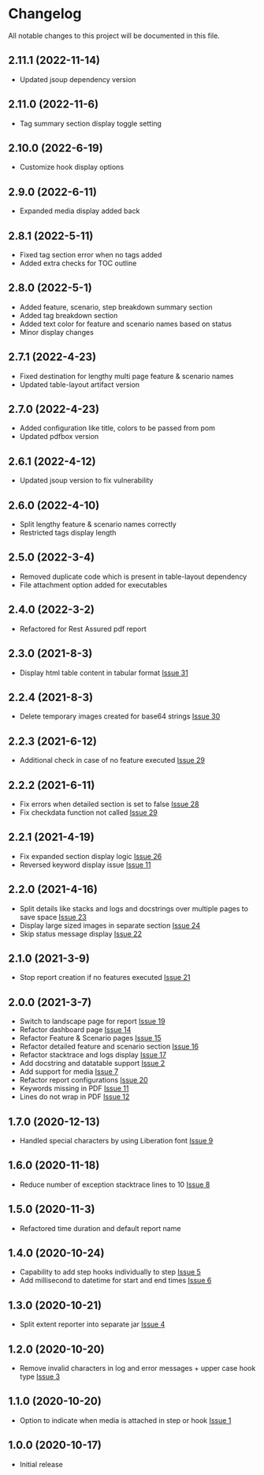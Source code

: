 # Changelog
All notable changes to this project will be documented in this file.

## 2.11.1 (2022-11-14)
* Updated jsoup dependency version

## 2.11.0 (2022-11-6)
* Tag summary section display toggle setting

## 2.10.0 (2022-6-19)
* Customize hook display options

## 2.9.0 (2022-6-11)
* Expanded media display added back

## 2.8.1 (2022-5-11)
* Fixed tag section error when no tags added
* Added extra checks for TOC outline

## 2.8.0 (2022-5-1)
* Added feature, scenario, step breakdown summary section
* Added tag breakdown section
* Added text color for feature and scenario names based on status
* Minor display changes

## 2.7.1 (2022-4-23)
* Fixed destination for lengthy multi page feature & scenario names
* Updated table-layout artifact version

## 2.7.0 (2022-4-23)
* Added configuration like title, colors to be passed from pom
* Updated pdfbox version

## 2.6.1 (2022-4-12)
* Updated jsoup version to fix vulnerability

## 2.6.0 (2022-4-10)
* Split lengthy feature & scenario names correctly
* Restricted tags display length

## 2.5.0 (2022-3-4)
* Removed duplicate code which is present in table-layout dependency
* File attachment option added for executables

## 2.4.0 (2022-3-2)
* Refactored for Rest Assured pdf report

## 2.3.0 (2021-8-3)
* Display html table content in tabular format [Issue 31](https://github.com/grasshopper7/cucumber-pdf-report/issues/31)

## 2.2.4 (2021-8-3)
* Delete temporary images created for base64 strings [Issue 30](https://github.com/grasshopper7/cucumber-pdf-report/issues/30)

## 2.2.3 (2021-6-12)
* Additional check in case of no feature executed [Issue 29](https://github.com/grasshopper7/cucumber-pdf-report/issues/29)

## 2.2.2 (2021-6-11)
* Fix errors when detailed section is set to false [Issue 28](https://github.com/grasshopper7/cucumber-pdf-report/issues/28)
* Fix checkdata function not called [Issue 29](https://github.com/grasshopper7/cucumber-pdf-report/issues/29)

## 2.2.1 (2021-4-19)
* Fix expanded section display logic [Issue 26](https://github.com/grasshopper7/cucumber-pdf-report/issues/26)
* Reversed keyword display issue [Issue 11](https://github.com/grasshopper7/cucumber-pdf-report/issues/11)

## 2.2.0 (2021-4-16)
* Split details like stacks and logs and docstrings over multiple pages to save space [Issue 23](https://github.com/grasshopper7/cucumber-pdf-report/issues/23)
* Display large sized images in separate section [Issue 24](https://github.com/grasshopper7/cucumber-pdf-report/issues/24)
* Skip status message display [Issue 22](https://github.com/grasshopper7/cucumber-pdf-report/issues/22)

## 2.1.0 (2021-3-9)
* Stop report creation if no features executed [Issue 21](https://github.com/grasshopper7/cucumber-pdf-report/issues/21)

## 2.0.0 (2021-3-7)
* Switch to landscape page for report [Issue 19](https://github.com/grasshopper7/cucumber-pdf-report/issues/19)
* Refactor dashboard page [Issue 14](https://github.com/grasshopper7/cucumber-pdf-report/issues/14)
* Refactor Feature & Scenario pages [Issue 15](https://github.com/grasshopper7/cucumber-pdf-report/issues/15)
* Refactor detailed feature and scenario section [Issue 16](https://github.com/grasshopper7/cucumber-pdf-report/issues/16)
* Refactor stacktrace and logs display [Issue 17](https://github.com/grasshopper7/cucumber-pdf-report/issues/17)
* Add docstring and datatable support [Issue 2](https://github.com/grasshopper7/cucumber-pdf-report/issues/2)
* Add support for media [Issue 7](https://github.com/grasshopper7/cucumber-pdf-report/issues/7)
* Refactor report configurations [Issue 20](https://github.com/grasshopper7/cucumber-pdf-report/issues/20)
* Keywords missing in PDF [Issue 11](https://github.com/grasshopper7/cucumber-pdf-report/issues/11)
* Lines do not wrap in PDF [Issue 12](https://github.com/grasshopper7/cucumber-pdf-report/issues/12)

## 1.7.0 (2020-12-13)

* Handled special characters by using Liberation font [Issue 9](https://github.com/grasshopper7/cucumber-pdf-report/issues/9)

## 1.6.0 (2020-11-18)

* Reduce number of exception stacktrace lines to 10 [Issue 8](https://github.com/grasshopper7/cucumber-pdf-report/issues/8)

## 1.5.0 (2020-11-3)

* Refactored time duration and default report name

## 1.4.0 (2020-10-24)

* Capability to add step hooks individually to step [Issue 5](https://github.com/grasshopper7/cucumber-pdf-report/issues/5)
* Add millisecond to datetime for start and end times [Issue 6](https://github.com/grasshopper7/cucumber-pdf-report/issues/6)


## 1.3.0 (2020-10-21)

* Split extent reporter into separate jar [Issue 4](https://github.com/grasshopper7/cucumber-pdf-report/issues/4)


## 1.2.0 (2020-10-20)

* Remove invalid characters in log and error messages + upper case hook type [Issue 3](https://github.com/grasshopper7/cucumber-pdf-report/issues/3)


## 1.1.0 (2020-10-20)

* Option to indicate when media is attached in step or hook [Issue 1](https://github.com/grasshopper7/cucumber-pdf-report/issues/1)


## 1.0.0 (2020-10-17)

* Initial release
